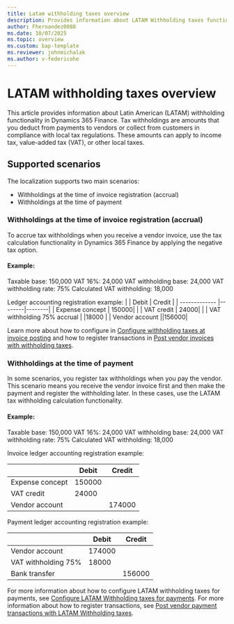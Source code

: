 ```yaml
---
title: Latam withholding taxes overview
description: Provides information about LATAM Withholding taxes functionality.
author: Fhernandez0088
ms.date: 10/07/2025
ms.topic: overview
ms.custom: bap-template
ms.reviewer: johnmichalak
ms.author: v-federicohe
---
```


# LATAM withholding taxes overview 

This article provides information about Latin American (LATAM) withholding functionality in Dynamics 365 Finance. Tax withholdings are amounts that you deduct from payments to vendors or collect from customers in compliance with local tax regulations. These amounts can apply to income tax, value-added tax (VAT), or other local taxes.

## Supported scenarios

The localization supports two main scenarios:
- Withholdings at the time of invoice registration (accrual)
- Withholdings at the time of payment

### Withholdings at the time of invoice registration (accrual)

To accrue tax withholdings when you receive a vendor invoice, use the tax calculation functionality in Dynamics 365 Finance by applying the negative tax option.

#### Example:

Taxable base: 150,000
VAT 16%: 24,000
VAT withholding base: 24,000
VAT withholding rate: 75%
Calculated VAT withholding: 18,000

Ledger accounting registration example:
|   | Debit | Credit |
| ------------- |--------|--------|
| Expense concept | 150000| |
| VAT credit      | 24000| |
| VAT withholding 75% accrual |     |18000 |
| Vendor account ||156000|

Learn more about how to configure in [Configure withholding taxes at invoice posting](ltm-configure-withholdings-inovice.md) and how to register transactions in [Post vendor invoices with withholding taxes](ltm-post-withholdings-invoice.md).

### Withholdings at the time of payment

In some scenarios, you register tax withholdings when you pay the vendor. This scenario means you receive the vendor invoice first and then make the payment and register the withholding later. In these cases, use the LATAM tax withholding calculation functionality.

#### Example:

Taxable base: 150,000
VAT 16%: 24,000
VAT withholding base: 24,000
VAT withholding rate: 75%
Calculated VAT withholding: 18,000

Invoice ledger accounting registration example:

|   | Debit | Credit |
| ------------- |--------|--------|
| Expense concept | 150000| |
| VAT credit      | 24000| |
| Vendor account ||174000|

Payment ledger accounting registration example:

|   | Debit | Credit |
| ------------- |--------|--------|
| Vendor account | 174000| |
| VAT withholding 75% | 18000| |
| Bank transfer ||156000|

For more information about how to configure LATAM withholding taxes for payments, see [Configure LATAM Withholding taxes for payments](ltm-configure-LATAM-withholdings.md). For more information about how to register transactions, see [Post vendor payment transactions with LATAM Withholding taxes](ltm-post-payment-LATAM-withholdings.md).
